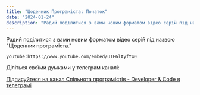 ```yaml
---
title: "Щоденник Програміста: Початок"
date: "2024-01-24"
description: "Радий поділитися з вами новим форматом відео серій під назвою Щоденник програміста."
---
```


Радий поділитися з вами новим форматом відео серій під назвою "Щоденник програміста."

`youtube:https://www.youtube.com/embed/UIF6lAyfY40`

Діліться своїми думками у телеграм каналі:

[Підписуйтеся на канал Спільнота програмістів - Developer & Code в телеграмі](https://t.me/developerandcode)
